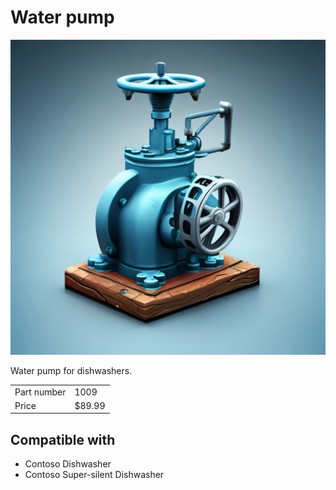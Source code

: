 # Water pump

![Product photo](images/1009.png)

Water pump for dishwashers.

| | |
|-|-|
| Part number | 1009 |
| Price | $89.99 |

## Compatible with

- Contoso Dishwasher
- Contoso Super-silent Dishwasher
